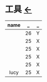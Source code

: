 # 工具  [←](index.md)

| name | _ | _ |
|:---:|:---:|:---:|
| []() | 26 | Y |
| []() | 25 | X |
| []() | 25 | X |
| []() | 25 | X |
| []() | 25 | X |
| lucy | 25 | X |
